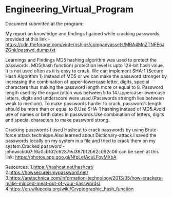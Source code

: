 # Engineering_Virtual_Program
Document submitted at the program:

My report on knowledge and findings I gained while cracking passwords provided at this link - https://cdn.theforage.com/vinternships/companyassets/MBA4MnZTNFEoJZGnk/passwd_dump.txt

Learnings and Findings
MD5 hashing algorithm was used to protect the passwords.
MD5(hash function) protection level is upto 128-bit hash value. It is not used often as it is easy to crack.
We can implement SHA-1 (Secure Hash Algorithm 1) instead of MD5 or we can make the password stronger by increasing the combination of upper-lowercase letter, digits, special characters thus making the password length more or equal to 8.
Password length used by the organization was between 5 to 14.Uppercase-lowercase letters, digits and underscore were used.(Passwords strength lies between weak to medium).
To make passwords harder to crack, password’s length should be more than or equal to 8.Use SHA-1 hashing instead of MD5.Avoid use of names or birth dates in passwords.Use combination of letters, digits and special characters to make password strong.

Cracking passwords
I used Hashcat to crack passwords by using Brute-force attack technique.Also learned about Dictionary-attack.I saved the passwords locally on my system in a file and tried to crack them on my system.Cracked password - johnwick007:f6a0cb102c62879d397b12b62c092c06 can be seen at this link: https://photos.app.goo.gl/NfpLefAcuLFoyMXbA

Resources: 
1.https://hashcat.net/hashcat/ 
2.https://howsecureismypassword.net/ 
3.https://arstechnica.com/information-technology/2013/05/how-crackers-make-minced-meat-out-of-your-passwords/ 
4.https://en.wikipedia.org/wiki/Cryptographic_hash_function
 
